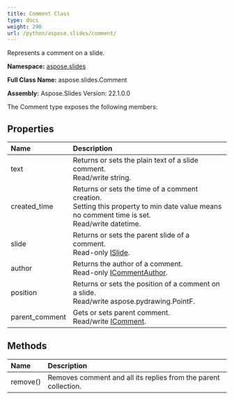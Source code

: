 ```yaml
---
title: Comment Class
type: docs
weight: 290
url: /python/aspose.slides/comment/
---
```


Represents a comment on a slide.

**Namespace:** [aspose.slides](/python/aspose.slides/)

**Full Class Name:** aspose.slides.Comment

**Assembly:**  Aspose.Slides Version: 22.1.0.0

The Comment type exposes the following members:
## **Properties**
|**Name**|**Description**|
| :- | :- |
|text|Returns or sets the plain text of a slide comment.<br/>            Read/write string.|
|created_time|Returns or sets the time of a comment creation.<br/>            Setting this property to min date value means no comment time is set.<br/>            Read/write datetime.|
|slide|Returns or sets the parent slide of a comment.<br/>            Read-only [ISlide](/python/aspose.slides/islide/).|
|author|Returns the author of a comment.<br/>            Read-only [ICommentAuthor](/python/aspose.slides/icommentauthor/).|
|position|Returns or sets the position of a comment on a slide.<br/>            Read/write aspose.pydrawing.PointF.|
|parent_comment|Gets or sets parent comment.<br/>            Read/write [IComment](/python/aspose.slides/icomment/).|
## **Methods**
|**Name**|**Description**|
| :- | :- |
|remove()|Removes comment and all its replies from the parent collection.|
